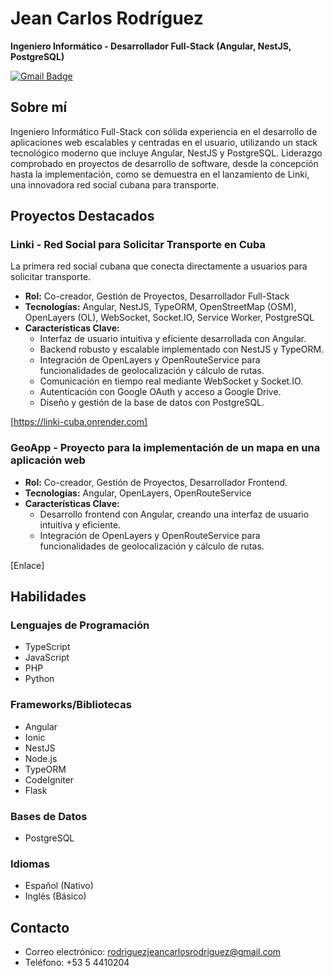 # Jean Carlos Rodríguez


**Ingeniero Informático - Desarrollador Full-Stack (Angular, NestJS, PostgreSQL)**

[![Gmail Badge](https://img.shields.io/badge/Gmail-Correo-red?style=flat-square&logo=gmail)](mailto:rodriguezjeancarlosrodriguez@gmail.com)

## Sobre mí

Ingeniero Informático Full-Stack con sólida experiencia en el desarrollo de aplicaciones web escalables y centradas en el usuario, utilizando un stack tecnológico moderno que incluye Angular, NestJS y PostgreSQL. Liderazgo comprobado en proyectos de desarrollo de software, desde la concepción hasta la implementación, como se demuestra en el lanzamiento de Linki, una innovadora red social cubana para transporte.

## Proyectos Destacados

### Linki - Red Social para Solicitar Transporte en Cuba

La primera red social cubana que conecta directamente a usuarios para solicitar transporte.

*   **Rol:** Co-creador, Gestión de Proyectos, Desarrollador Full-Stack
*   **Tecnologías:** Angular, NestJS, TypeORM, OpenStreetMap (OSM), OpenLayers (OL), WebSocket, Socket.IO, Service Worker, PostgreSQL
*   **Características Clave:**
    *   Interfaz de usuario intuitiva y eficiente desarrollada con Angular.
    *   Backend robusto y escalable implementado con NestJS y TypeORM.
    *   Integración de OpenLayers y OpenRouteService para funcionalidades de geolocalización y cálculo de rutas.
    *   Comunicación en tiempo real mediante WebSocket y Socket.IO.
    *   Autenticación con Google OAuth y acceso a Google Drive.
    *   Diseño y gestión de la base de datos con PostgreSQL.

[https://linki-cuba.onrender.com]

### GeoApp - Proyecto para la implementación de un mapa en una aplicación web

*   **Rol:** Co-creador, Gestión de Proyectos, Desarrollador Frontend.
*   **Tecnologías:** Angular, OpenLayers, OpenRouteService
*   **Características Clave:**
    *   Desarrollo frontend con Angular, creando una interfaz de usuario intuitiva y eficiente.
    *   Integración de OpenLayers y OpenRouteService para funcionalidades de geolocalización y cálculo de rutas.

[Enlace]

## Habilidades

### Lenguajes de Programación

*   TypeScript
*   JavaScript
*   PHP
*   Python

### Frameworks/Bibliotecas

*   Angular
*   Ionic
*   NestJS
*   Node.js
*   TypeORM
*   CodeIgniter
*   Flask

### Bases de Datos

*   PostgreSQL

### Idiomas

*   Español (Nativo)
*   Inglés (Básico)

## Contacto

*   Correo electrónico: [rodriguezjeancarlosrodriguez@gmail.com](mailto:rodriguezjeancarlosrodriguez@gmail.com)
*   Teléfono: +53 5 4410204
